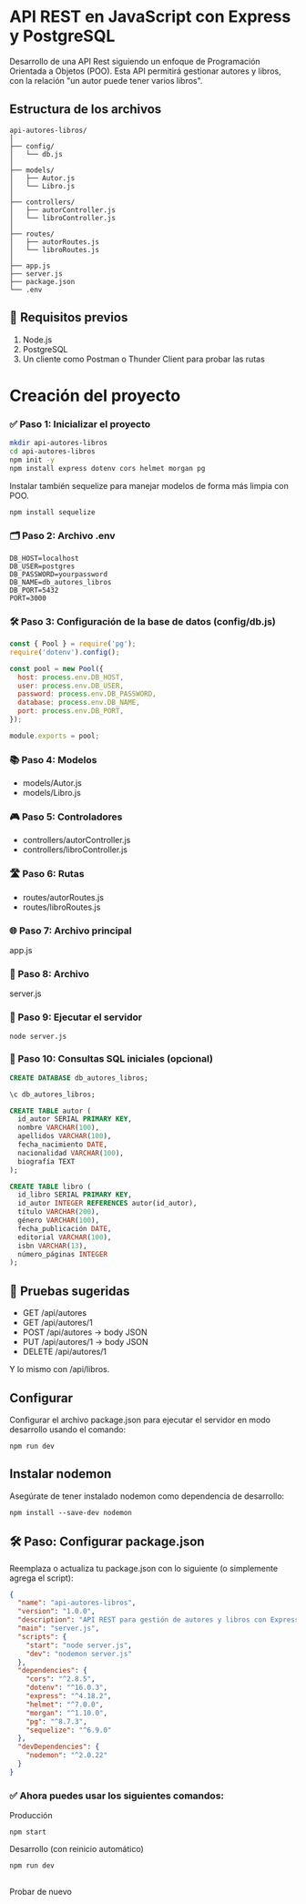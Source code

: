 # API REST en JavaScript con Express y PostgreSQL

Desarrollo de una API Rest siguiendo un enfoque de Programación Orientada a Objetos (POO). Esta API permitirá gestionar autores y libros, con la relación "un autor puede tener varios libros".

## Estructura de los archivos
```
api-autores-libros/
│
├── config/
│   └── db.js
│
├── models/
│   ├── Autor.js
│   └── Libro.js
│
├── controllers/
│   ├── autorController.js
│   └── libroController.js
│
├── routes/
│   ├── autorRoutes.js
│   └── libroRoutes.js
│
├── app.js
├── server.js
├── package.json
└── .env
```

## 🧰 Requisitos previos
1. Node.js
1. PostgreSQL
1. Un cliente como Postman o Thunder Client para probar las rutas

# Creación del proyecto
### ✅ Paso 1: Inicializar el proyecto
```bash
mkdir api-autores-libros
cd api-autores-libros
npm init -y
npm install express dotenv cors helmet morgan pg
```
Instalar también sequelize para manejar modelos de forma más limpia con POO.
```bash
npm install sequelize
```

### 🗂️ Paso 2: Archivo .env
```
DB_HOST=localhost
DB_USER=postgres
DB_PASSWORD=yourpassword
DB_NAME=db_autores_libros
DB_PORT=5432
PORT=3000
```

### 🛠️ Paso 3: Configuración de la base de datos (config/db.js)
```javascript
const { Pool } = require('pg');
require('dotenv').config();

const pool = new Pool({
  host: process.env.DB_HOST,
  user: process.env.DB_USER,
  password: process.env.DB_PASSWORD,
  database: process.env.DB_NAME,
  port: process.env.DB_PORT,
});

module.exports = pool;
```

### 📚 Paso 4: Modelos
* models/Autor.js
* models/Libro.js

### 🎮 Paso 5: Controladores
* controllers/autorController.js
* controllers/libroController.js

### 🛣️ Paso 6: Rutas
* routes/autorRoutes.js
* routes/libroRoutes.js

### 🌐 Paso 7: Archivo principal 
app.js

### 🔼 Paso 8: Archivo 
server.js

### 🧪 Paso 9: Ejecutar el servidor
```
node server.js
```

### 📝 Paso 10: Consultas SQL iniciales (opcional)
```sql
CREATE DATABASE db_autores_libros;

\c db_autores_libros;

CREATE TABLE autor (
  id_autor SERIAL PRIMARY KEY,
  nombre VARCHAR(100),
  apellidos VARCHAR(100),
  fecha_nacimiento DATE,
  nacionalidad VARCHAR(100),
  biografía TEXT
);

CREATE TABLE libro (
  id_libro SERIAL PRIMARY KEY,
  id_autor INTEGER REFERENCES autor(id_autor),
  título VARCHAR(200),
  género VARCHAR(100),
  fecha_publicación DATE,
  editorial VARCHAR(100),
  isbn VARCHAR(13),
  número_páginas INTEGER
);
```

## 🧪 Pruebas sugeridas
* GET /api/autores
* GET /api/autores/1
* POST /api/autores → body JSON
* PUT /api/autores/1 → body JSON
* DELETE /api/autores/1

Y lo mismo con /api/libros.

## Configurar 
Configurar el archivo package.json para ejecutar el servidor en modo desarrollo usando el comando:
```
npm run dev
```

## Instalar nodemon
 Asegúrate de tener instalado nodemon como dependencia de desarrollo: 
 ```
 npm install --save-dev nodemon
 ```
## 🛠️ Paso: Configurar package.json
Reemplaza o actualiza tu package.json con lo siguiente (o simplemente agrega el script):
```json
{
  "name": "api-autores-libros",
  "version": "1.0.0",
  "description": "API REST para gestión de autores y libros con Express y PostgreSQL",
  "main": "server.js",
  "scripts": {
    "start": "node server.js",
    "dev": "nodemon server.js"
  },
  "dependencies": {
    "cors": "^2.8.5",
    "dotenv": "^16.0.3",
    "express": "^4.18.2",
    "helmet": "^7.0.0",
    "morgan": "^1.10.0",
    "pg": "^8.7.3",
    "sequelize": "^6.9.0"
  },
  "devDependencies": {
    "nodemon": "^2.0.22"
  }
}
```

### ✅ Ahora puedes usar los siguientes comandos:
Producción
```
npm start
```
Desarrollo (con reinicio automático)
```
npm run dev
```

##
Probar de nuevo